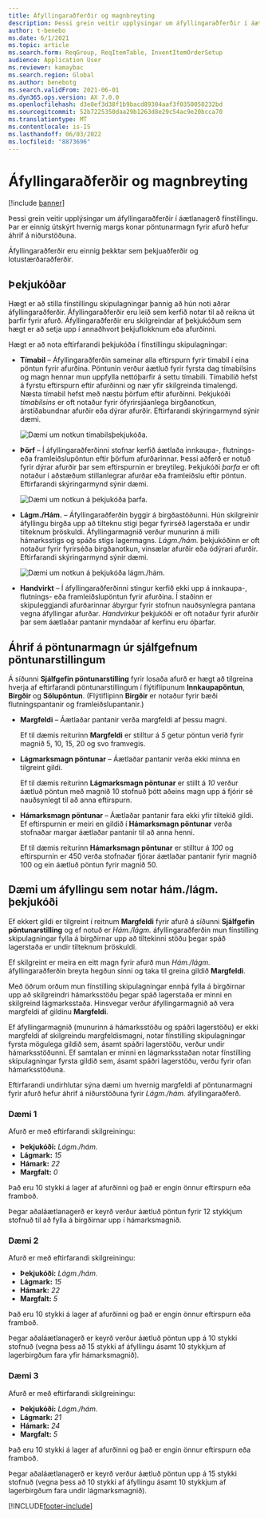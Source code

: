 ```yaml
---
title: Áfyllingaraðferðir og magnbreyting
description: Þessi grein veitir upplýsingar um áfyllingaraðferðir í áætlanagerð fínstillingu. Þar er einnig útskýrt hvernig margs konar pöntunarmagn fyrir afurð hefur áhrif á niðurstöðuna.
author: t-benebo
ms.date: 6/1/2021
ms.topic: article
ms.search.form: ReqGroup, ReqItemTable, InventItemOrderSetup
audience: Application User
ms.reviewer: kamaybac
ms.search.region: Global
ms.author: benebotg
ms.search.validFrom: 2021-06-01
ms.dyn365.ops.version: AX 7.0.0
ms.openlocfilehash: d3e8ef3d38f1b9bacd89304aaf3f0350050232bd
ms.sourcegitcommit: 52b7225350daa29b1263d8e29c54ac9e20bcca70
ms.translationtype: MT
ms.contentlocale: is-IS
ms.lasthandoff: 06/03/2022
ms.locfileid: "8873696"
---
```

# <a name="replenishment-methods-and-quantity-modification"></a>Áfyllingaraðferðir og magnbreyting

[!include [banner](../../includes/banner.md)]

Þessi grein veitir upplýsingar um áfyllingaraðferðir í áætlanagerð fínstillingu. Þar er einnig útskýrt hvernig margs konar pöntunarmagn fyrir afurð hefur áhrif á niðurstöðuna.

Áfyllingaraðferðir eru einnig þekktar sem þekjuaðferðir og lotustærðaraðferðir.

## <a name="coverage-codes"></a>Þekjukóðar

Hægt er að stilla fínstillingu skipulagningar þannig að hún noti aðrar áfyllingaraðferðir. Áfyllingaraðferðir eru leið sem kerfið notar til að reikna út þarfir fyrir afurð. Áfyllingaraðferðir eru skilgreindar af þekjukóðum sem hægt er að setja upp í annaðhvort þekjuflokknum eða afurðinni.

Hægt er að nota eftirfarandi þekjukóða í fínstillingu skipulagningar:

- **Tímabil** – Áfyllingaraðferðin sameinar alla eftirspurn fyrir tímabil í eina pöntun fyrir afurðina. Pöntunin verður áætluð fyrir fyrsta dag tímabilsins og magn hennar mun uppfylla nettóþarfir á settu tímabili. Tímabilið hefst á fyrstu eftirspurn eftir afurðinni og nær yfir skilgreinda tímalengd. Næsta tímabil hefst með næstu þörfum eftir afurðinni. Þekjukóði *tímabilsins* er oft notaður fyrir ófyrirsjáanlega birgðanotkun, árstíðabundnar afurðir eða dýrar afurðir. Eftirfarandi skýringarmynd sýnir dæmi.

    ![Dæmi um notkun tímabilsþekjukóða.](./media/coverage-code-period.png "Dæmi um notkun tímabilsþekjukóða")

- **Þörf** – Í áfyllingaraðferðinni stofnar kerfið áætlaða innkaupa-, flutnings- eða framleiðslupöntun eftir þörfum afurðarinnar. Þessi aðferð er notuð fyrir dýrar afurðir þar sem eftirspurnin er breytileg. Þekjukóði *þarfa* er oft notaður í aðstæðum stillanlegrar afurðar eða framleiðslu eftir pöntun. Eftirfarandi skýringarmynd sýnir dæmi.

    ![Dæmi um notkun á þekjukóða þarfa.](./media/coverage-code-requirement.png "Dæmi um notkun á þekjukóða þarfa")

- **Lágm./Hám.** – Áfyllingaraðferðin byggir á birgðastöðunni. Hún skilgreinir áfyllingu birgða upp að tilteknu stigi þegar fyrirséð lagerstaða er undir tilteknum þröskuldi. Áfyllingarmagnið verður munurinn á milli hámarksstigs og spáðs stigs lagermagns. *Lágm./hám.* þekjukóðinn er oft notaður fyrir fyrirséða birgðanotkun, vinsælar afurðir eða ódýrari afurðir. Eftirfarandi skýringarmynd sýnir dæmi.

    ![Dæmi um notkun á þekjukóða lágm./hám.](./media/coverage-code-min-max.png "Dæmi um notkun á þekjukóða lágm./hám.")

- **Handvirkt** – Í áfyllingaraðferðinni stingur kerfið ekki upp á innkaupa-, flutnings- eða framleiðslupöntun fyrir afurðina. Í staðinn er skipuleggjandi afurðarinnar ábyrgur fyrir stofnun nauðsynlegra pantana vegna áfyllingar afurðar. *Handvirkur* þekjukóði er oft notaður fyrir afurðir þar sem áætlaðar pantanir myndaðar af kerfinu eru óþarfar.

## <a name="impact-of-the-order-quantity-from-default-order-settings"></a>Áhrif á pöntunarmagn úr sjálfgefnum pöntunarstillingum

Á síðunni **Sjálfgefin pöntunarstilling** fyrir losaða afurð er hægt að tilgreina hverja af eftirfarandi pöntunarstillingum í flýtiflipunum **Innkaupapöntun**, **Birgðir** og **Sölupöntun**. (Flýtiflipinn **Birgðir** er notaður fyrir bæði flutningspantanir og framleiðslupantanir.)

- **Margfeldi** – Áætlaðar pantanir verða margfeldi af þessu magni.

    Ef til dæmis reiturinn **Margfeldi** er stilltur á *5* getur pöntun verið fyrir magnið 5, 10, 15, 20 og svo framvegis.

- **Lágmarksmagn pöntunar** – Áætlaðar pantanir verða ekki minna en tilgreint gildi.

    Ef til dæmis reiturinn **Lágmarksmagn pöntunar** er stillt á *10* verður áætluð pöntun með magnið 10 stofnuð þótt aðeins magn upp á fjórir sé nauðsynlegt til að anna eftirspurn.

- **Hámarksmagn pöntunar** – Áætlaðar pantanir fara ekki yfir tiltekið gildi. Ef eftirspurnin er meiri en gildið í **Hámarksmagn pöntunar** verða stofnaðar margar áætlaðar pantanir til að anna henni.

    Ef til dæmis reiturinn **Hámarksmagn pöntunar** er stilltur á *100* og eftirspurnin er 450 verða stofnaðar fjórar áætlaðar pantanir fyrir magnið 100 og ein áætluð pöntun fyrir magnið 50.

## <a name="examples-of-replenishment-that-use-the-minmax-coverage-code"></a>Dæmi um áfyllingu sem notar hám./lágm. þekjukóði

Ef ekkert gildi er tilgreint í reitnum **Margfeldi** fyrir afurð á síðunni **Sjálfgefin pöntunarstilling** og ef notuð er *Hám./lágm.* áfyllingaraðferðin mun fínstilling skipulagningar fylla á birgðirnar upp að tiltekinni stöðu þegar spáð lagerstaða er undir tilteknum þröskuldi.

Ef skilgreint er meira en eitt magn fyrir afurð mun *Hám./lágm.* áfyllingaraðferðin breyta hegðun sinni og taka til greina gildið **Margfeldi**.

Með öðrum orðum mun fínstilling skipulagningar ennþá fylla á birgðirnar upp að skilgreindri hámarksstöðu þegar spáð lagerstaða er minni en skilgreind lágmarksstaða. Hinsvegar verður áfyllingarmagnið að vera margfeldi af gildinu **Margfeldi**.

Ef áfyllingarmagnið (munurinn á hámarksstöðu og spáðri lagerstöðu) er ekki margfeldi af skilgreindu margfeldismagni, notar fínstilling skipulagningar fyrsta mögulega gildið sem, ásamt spáðri lagerstöðu, verður undir hámarksstöðunni. Ef samtalan er minni en lágmarksstaðan notar fínstilling skipulagningar fyrsta gildið sem, ásamt spáðri lagerstöðu, verðu fyrir ofan hámarksstöðuna.

Eftirfarandi undirhlutar sýna dæmi um hvernig margfeldi af pöntunarmagni fyrir afurð hefur áhrif á niðurstöðuna fyrir *Lágm./hám.* áfyllingaraðferð.

### <a name="example-1"></a>Dæmi 1

Afurð er með eftirfarandi skilgreiningu:

- **Þekjukóði:** *Lágm./hám.*
- **Lágmark:** *15*
- **Hámark:** *22*
- **Margfalt:** *0*

Það eru 10 stykki á lager af afurðinni og það er engin önnur eftirspurn eða framboð.

Þegar aðaláætlanagerð er keyrð verður áætluð pöntun fyrir 12 stykkjum stofnuð til að fylla á birgðirnar upp í hámarksmagnið.

### <a name="example-2"></a>Dæmi 2

Afurð er með eftirfarandi skilgreiningu:

- **Þekjukóði:** *Lágm./hám.*
- **Lágmark:** *15*
- **Hámark:** *22*
- **Margfalt:** *5*

Það eru 10 stykki á lager af afurðinni og það er engin önnur eftirspurn eða framboð.

Þegar aðaláætlanagerð er keyrð verður áætluð pöntun upp á 10 stykki stofnuð (vegna þess að 15 stykki af áfyllingu ásamt 10 stykkjum af lagerbirgðum fara yfir hámarksmagnið).

### <a name="example-3"></a>Dæmi 3

Afurð er með eftirfarandi skilgreiningu:

- **Þekjukóði:** *Lágm./hám.*
- **Lágmark:** *21*
- **Hámark:** *24*
- **Margfalt:** *5*

Það eru 10 stykki á lager af afurðinni og það er engin önnur eftirspurn eða framboð.

Þegar aðaláætlanagerð er keyrð verður áætluð pöntun upp á 15 stykki stofnuð (vegna þess að 10 stykki af áfyllingu ásamt 10 stykkjum af lagerbirgðum fara undir lágmarksmagnið).

[!INCLUDE[footer-include](../../../includes/footer-banner.md)]
